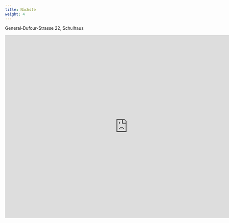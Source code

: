 ```yaml
---
title: Nächste
weight: 4
---
```


General-Dufour-Strasse 22, Schulhaus

<iframe src="https://www.google.com/maps/embed?pb=!1m18!1m12!1m3!1d333.57937249261886!2d7.247335632897868!3d47.13730832830007!2m3!1f0!2f39.252417464169284!3f0!3m2!1i1024!2i768!4f35!3m3!1m2!1s0x478e194ce3499efb%3A0xf774a41fdcd9bbde!2sRue%20G%C3%A9n%C3%A9ral-Dufour%2022%2C%202502%20Bienne!5e1!3m2!1sfr!2sch!4v1618215974163!5m2!1sfr!2sch" width="800" height="600" style="border:0;" allowfullscreen="" loading="lazy"></iframe>